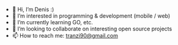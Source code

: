 - 👋 Hi, I’m Denis :)
- 👀 I’m interested in programming & development (mobile / web)
- 🌱 I’m currently learning GO, etc.
- 💞️ I’m looking to collaborate on interesting open source projects
- 📫 How to reach me: tranzi90@gmail.com

<!---
tranzi90/tranzi90 is a ✨ special ✨ repository because its `README.md` (this file) appears on your GitHub profile.
You can click the Preview link to take a look at your changes.
--->
